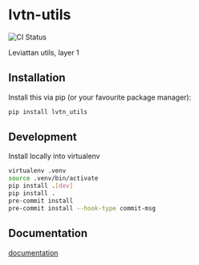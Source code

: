 # lvtn-utils

<p align="center">

![CI Status](https://github.com/adsabs/lvtn-utils/actions/workflows/ci.yml/badge.svg)

  <!--
  <a href="https://codecov.io/gh/adsabs/lvtn_utils">
    <img src="https://img.shields.io/codecov/c/github/adsabs/lvtn_utils.svg?logo=codecov&logoColor=fff&style=flat-square" alt="Test coverage percentage">
  </a>
  //-->
</p>

Leviattan utils, layer 1

## Installation

Install this via pip (or your favourite package manager):

```bash
pip install lvtn_utils
```

## Development

Install locally into virtualenv

```bash
virtualenv .venv
source .venv/bin/activate
pip install .[dev]
pip install .
pre-commit install
pre-commit install --hook-type commit-msg
```



## Documentation

[documentation](https://lvtn_utils.readthedocs.io)
